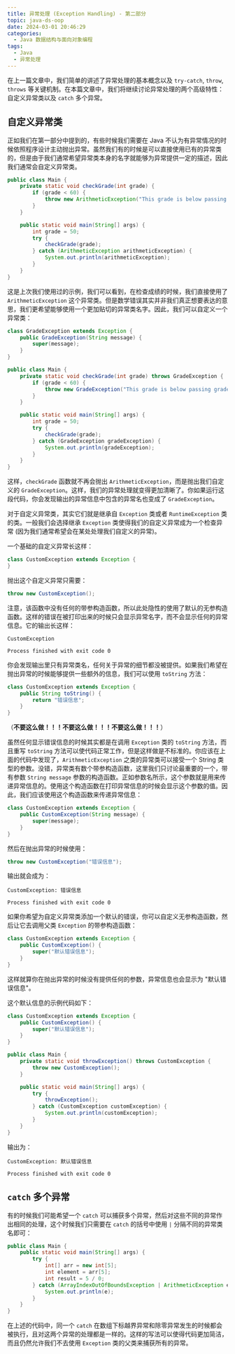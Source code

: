 ```yaml
---
title: 异常处理 (Exception Handling) - 第二部分
topic: java-ds-oop
date: 2024-03-01 20:46:29
categories:
  - Java 数据结构与面向对象编程
tags:
  - Java
  - 异常处理
---
```


在上一篇文章中，我们简单的讲述了异常处理的基本概念以及 `try-catch`, `throw`, `throws` 等关键机制。在本篇文章中，我们将继续讨论异常处理的两个高级特性：自定义异常类以及 `catch` 多个异常。

<!-- more -->

## 自定义异常类

正如我们在第一部分中提到的，有些时候我们需要在 Java 不认为有异常情况的时候依照程序设计主动抛出异常。虽然我们有的时候是可以直接使用已有的异常类的，但是由于我们通常希望异常类本身的名字就能够为异常提供一定的描述，因此我们通常会自定义异常类。

```java
public class Main {
    private static void checkGrade(int grade) {
        if (grade < 60) {
            throw new ArithmeticException("This grade is below passing grade!");
        }
    }

    public static void main(String[] args) {
        int grade = 50;
        try {
            checkGrade(grade);
        } catch (ArithmeticException arithmeticException) {
            System.out.println(arithmeticException);
        }
    }
}
```

这是上次我们使用过的示例，我们可以看到，在检查成绩的时候，我们直接使用了 `ArithmeticException` 这个异常类。但是数学错误其实并非我们真正想要表达的意思，我们更希望能够使用一个更加贴切的异常类名字。因此，我们可以自定义一个异常类：

```java
class GradeException extends Exception {
    public GradeException(String message) {
        super(message);
    }
}

public class Main {
    private static void checkGrade(int grade) throws GradeException {
        if (grade < 60) {
            throw new GradeException("This grade is below passing grade!");
        }
    }

    public static void main(String[] args) {
        int grade = 50;
        try {
            checkGrade(grade);
        } catch (GradeException gradeException) {
            System.out.println(gradeException);
        }
    }
}
```

这样，`checkGrade` 函数就不再会抛出 `ArithmeticException`，而是抛出我们自定义的 `GradeException`。这样，我们的异常处理就变得更加清晰了。你如果运行这段代码，你会发现输出的异常信息中包含的异常名也变成了 `GradeException`。

对于自定义异常类，其实它们就是继承自 `Exception` 类或者 `RuntimeException` 类的类。一般我们会选择继承 `Exception` 类使得我们的自定义异常成为一个检查异常 (因为我们通常希望会在某处处理我们自定义的异常)。

一个基础的自定义异常长这样：

```java
class CustomException extends Exception {
}
```

抛出这个自定义异常只需要：

```java
throw new CustomException();
```

注意，该函数中没有任何的带参构造函数，所以此处隐性的使用了默认的无参构造函数。这样的错误在被打印出来的时候只会显示异常名字，而不会显示任何的异常信息。它的输出长这样：

```shell
CustomException

Process finished with exit code 0
```

你会发现输出里只有异常类名，任何关于异常的细节都没被提供。如果我们希望在抛出异常的时候能够提供一些额外的信息，我们可以使用 `toString` 方法：

```java
class CustomException extends Exception {
    public String toString() {
        return "错误信息";
    }
}
```

（**不要这么做！！！不要这么做！！！不要这么做！！！**）

虽然任何显示错误信息的时候其实都是在调用 `Exception` 类的 `toString` 方法，而且重写 `toString` 方法可以使代码正常工作，但是这样做是不标准的。你应该在上面的代码中发现了，`ArithmeticException` 之类的异常类可以接受一个 String 类型的参数。没错，异常类有数个带参构造函数，这里我们只讨论最重要的一个，带有参数 `String message` 参数的构造函数。正如参数名所示，这个参数就是用来传递异常信息的。使用这个构造函数在打印异常信息的时候会显示这个参数的值。因此，我们应该使用这个构造函数来传递异常信息：

```java
class CustomException extends Exception {
    public CustomException(String message) {
        super(message);
    }
}
```

然后在抛出异常的时候使用：

```java
throw new CustomException("错误信息");
```

输出就会成为：

```shell
CustomException: 错误信息

Process finished with exit code 0
```

如果你希望为自定义异常类添加一个默认的错误，你可以自定义无参构造函数，然后让它去调用父类 `Exception` 的带参构造函数：

```java
class CustomException extends Exception {
    public CustomException() {
        super("默认错误信息");
    }
}
```

这样就算你在抛出异常的时候没有提供任何的参数，异常信息也会显示为 "默认错误信息"。

这个默认信息的示例代码如下：

```java
class CustomException extends Exception {
    public CustomException() {
        super("默认错误信息");
    }
}

public class Main {
    private static void throwException() throws CustomException {
        throw new CustomException();
    }

    public static void main(String[] args) {
        try {
            throwException();
        } catch (CustomException customException) {
            System.out.println(customException);
        }
    }
}
```

输出为：

```shell
CustomException: 默认错误信息

Process finished with exit code 0
```

## `catch` 多个异常

有的时候我们可能希望一个 `catch` 可以捕获多个异常，然后对这些不同的异常作出相同的处理，这个时候我们只需要在 `catch` 的括号中使用 `|` 分隔不同的异常类名即可：

```java
public class Main {
    public static void main(String[] args) {
        try {
            int[] arr = new int[5];
            int element = arr[5];
            int result = 5 / 0;
        } catch (ArrayIndexOutOfBoundsException | ArithmeticException e) {
            System.out.println(e);
        }
    }
}
```

在上述的代码中，同一个 `catch` 在数组下标越界异常和除零异常发生的时候都会被执行，且对这两个异常的处理都是一样的。这样的写法可以使得代码更加简洁，而且仍然允许我们不去使用 `Exception` 类的父类来捕获所有的异常。

